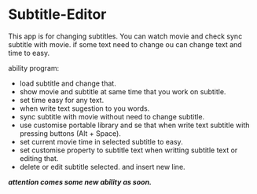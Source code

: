 # Subtitle-Editor
This app is for changing subtitles.
You can watch movie and check sync subtitle with movie.
if some text need to change ou can change text and time to easy.

ability program:
* load subtitle and change that.
* show movie and subtitle at same time that you work on subtitle.
* set time easy for any text.
* when write text sugestion to you words.
* sync subtitle with movie without need to change subtitle.
* use customise portable library and se that when write text subtitle with pressing buttons (Alt + Space).
* set current movie time in selected subtitle to easy.
* set customise property to subtitle text when writting subtitle text or editing that.
* delete or edit subtitle selected. and insert new line.

*****attention comes some new ability as soon.*****
